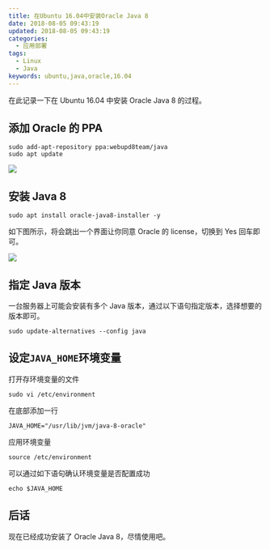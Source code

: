 ```yaml
---
title: 在Ubuntu 16.04中安装Oracle Java 8
date: 2018-08-05 09:43:19
updated: 2018-08-05 09:43:19
categories:
  - 应用部署
tags:
  - Linux
  - Java
keywords: ubuntu,java,oracle,16.04
---
```


在此记录一下在 Ubuntu 16.04 中安装 Oracle Java 8 的过程。

<!--more-->

## 添加 Oracle 的 PPA

```shell
sudo add-apt-repository ppa:webupd8team/java
sudo apt update
```

![](https://img.iszy.xyz/20190318220829.png)

## 安装 Java 8

```shell
sudo apt install oracle-java8-installer -y
```

如下图所示，将会跳出一个界面让你同意 Oracle 的 license，切换到 Yes 回车即可。

![](https://img.iszy.xyz/20190318220840.png)

## 指定 Java 版本

一台服务器上可能会安装有多个 Java 版本，通过以下语句指定版本，选择想要的版本即可。

```shell
sudo update-alternatives --config java
```

## 设定`JAVA_HOME`环境变量

打开存环境变量的文件

```shell
sudo vi /etc/environment
```

在底部添加一行

```shell
JAVA_HOME="/usr/lib/jvm/java-8-oracle"
```

应用环境变量

```shell
source /etc/environment
```

可以通过如下语句确认环境变量是否配置成功

```shell
echo $JAVA_HOME
```

## 后话

现在已经成功安装了 Oracle Java 8，尽情使用吧。
